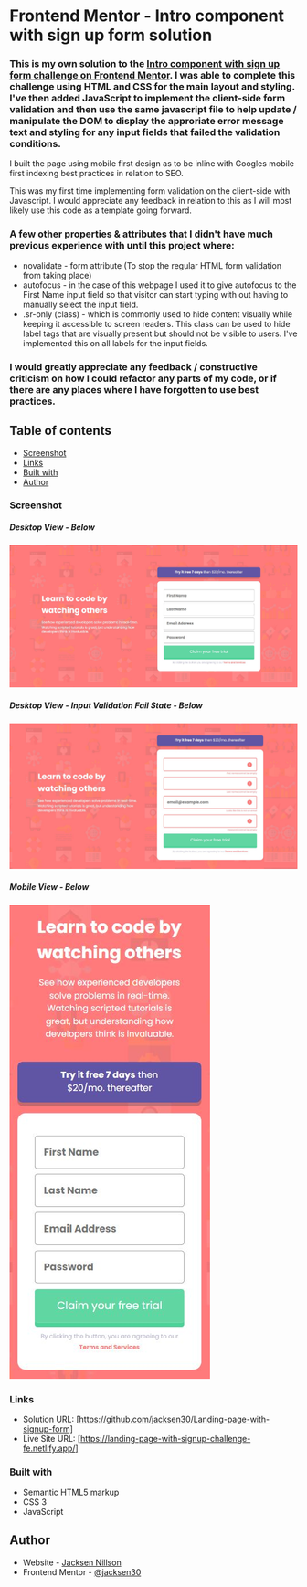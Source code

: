 # Frontend Mentor - Intro component with sign up form solution

### This is my own solution to the [Intro component with sign up form challenge on Frontend Mentor](https://www.frontendmentor.io/challenges/intro-component-with-signup-form-5cf91bd49edda32581d28fd1). I was able to complete this challenge using HTML and CSS for the main layout and styling. I've then added JavaScript to implement the client-side form validation and then use the same javascript file to help update / manipulate the DOM to display the approriate error message text and styling for any input fields that failed the validation conditions.

I built the page using mobile first design as to be inline with Googles mobile first indexing best practices in relation to SEO. 

This was my first time implementing form validation on the client-side with Javascript. I would appreciate any feedback in relation to this as I will most likely use this code as a template going forward.


### A few other properties & attributes that I didn't have much previous experience with until this project where:

- novalidate - form attribute (To stop the regular HTML form validation from taking place)
- autofocus - in the case of this webpage I used it to give autofocus to the First Name input field so that visitor can start typing with out having to manually select the input field.
- .sr-only (class) - which is commonly used to hide content visually while keeping it accessible to screen readers. This class can be used to hide label tags that are visually present but should not be visible to users. I've implemented this on all labels for the input fields.


### I would greatly appreciate any feedback / constructive criticism on how I could refactor any parts of my code, or if there are any places where I have forgotten to use best practices. 

## Table of contents

  - [Screenshot](#screenshot)
  - [Links](#links)
  - [Built with](#built-with)
  - [Author](#author)

### Screenshot
##### Desktop View - Below
![Desktop Screenshot](./src/image-assets/desktop-view.JPG)

##### Desktop View - Input Validation Fail State - Below
![Desktop Screenshot](./src/image-assets/desktop-view-error-state.JPG)

##### Mobile View - Below
![Mobile Screenshot](./src/image-assets/mobile-view.JPG)



### Links

- Solution URL: [https://github.com/jacksen30/Landing-page-with-signup-form]
- Live Site URL: [https://landing-page-with-signup-challenge-fe.netlify.app/]

### Built with

- Semantic HTML5 markup
- CSS 3 
- JavaScript 

## Author

- Website - [Jacksen Nillson](https://www.devbyjacksen.com)
- Frontend Mentor - [@jacksen30](https://www.frontendmentor.io/profile/jacksen30)